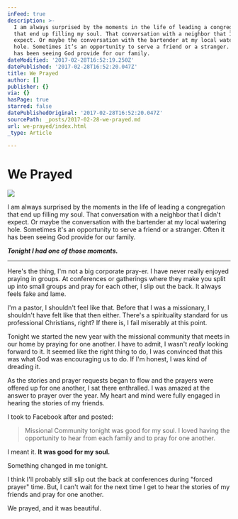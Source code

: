```yaml
---
inFeed: true
description: >-
  I am always surprised by the moments in the life of leading a congregation
  that end up filling my soul. That conversation with a neighbor that I didn’t
  expect. Or maybe the conversation with the bartender at my local watering
  hole. Sometimes it’s an opportunity to serve a friend or a stranger. Often it
  has been seeing God provide for our family.
dateModified: '2017-02-28T16:52:19.250Z'
datePublished: '2017-02-28T16:52:20.047Z'
title: We Prayed
author: []
publisher: {}
via: {}
hasPage: true
starred: false
datePublishedOriginal: '2017-02-28T16:52:20.047Z'
sourcePath: _posts/2017-02-28-we-prayed.md
url: we-prayed/index.html
_type: Article

---
```

# We Prayed
![](https://the-grid-user-content.s3-us-west-2.amazonaws.com/797e12b7-ee98-44dd-83b9-4a363ff5698d.jpg)

I am always surprised by the moments in the life of leading a congregation that end up filling my soul. That conversation with a neighbor that I didn't expect. Or maybe the conversation with the bartender at my local watering hole. Sometimes it's an opportunity to serve a friend or a stranger. Often it has been seeing God provide for our family.

_**Tonight I had one of those moments.**_

---

Here's the thing, I'm not a big corporate pray-er. I have never really enjoyed praying in groups. At conferences or gatherings where they make you split up into small groups and pray for each other, I slip out the back. It always feels fake and lame.

I'm a pastor, I shouldn't feel like that. Before that I was a missionary, I shouldn't have felt like that then either. There's a spirituality standard for us professional Christians, right? If there is, I fail miserably at this point.

Tonight we started the new year with the missional community that meets in our home by praying for one another. I have to admit, I wasn't _really_ looking forward to it. It seemed like the right thing to do, I was convinced that this was what God was encouraging us to do. If I'm honest, I was kind of dreading it.

As the stories and prayer requests began to flow and the prayers were offered up for one another, I sat there enthralled. I was amazed at the answer to prayer over the year. My heart and mind were fully engaged in hearing the stories of my friends.

I took to Facebook after and posted:

> Missional Community tonight was good for my soul. I loved having the opportunity to hear from each family and to pray for one another.

I meant it. **It was good for my soul.**

Something changed in me tonight.

I think I'll probably still slip out the back at conferences during "forced prayer" time. But, I can't wait for the next time I get to hear the stories of my friends and pray for one another.

We prayed, and it was beautiful.